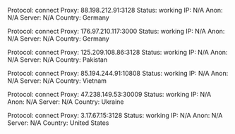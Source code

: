 Protocol: connect
Proxy: 88.198.212.91:3128
Status: working
IP: N/A
Anon: N/A
Server: N/A
Country: Germany

Protocol: connect
Proxy: 176.97.210.117:3000
Status: working
IP: N/A
Anon: N/A
Server: N/A
Country: Germany

Protocol: connect
Proxy: 125.209.108.86:3128
Status: working
IP: N/A
Anon: N/A
Server: N/A
Country: Pakistan

Protocol: connect
Proxy: 85.194.244.91:10808
Status: working
IP: N/A
Anon: N/A
Server: N/A
Country: Vietnam

Protocol: connect
Proxy: 47.238.149.53:30009
Status: working
IP: N/A
Anon: N/A
Server: N/A
Country: Ukraine

Protocol: connect
Proxy: 3.17.67.15:3128
Status: working
IP: N/A
Anon: N/A
Server: N/A
Country: United States

